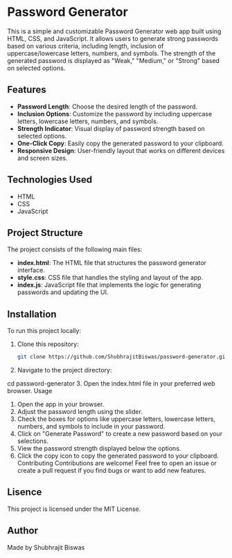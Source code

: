 # Password Generator

This is a simple and customizable Password Generator web app built using HTML, CSS, and JavaScript. It allows users to generate strong passwords based on various criteria, including length, inclusion of uppercase/lowercase letters, numbers, and symbols. The strength of the generated password is displayed as "Weak," "Medium," or "Strong" based on selected options.

## Features

- **Password Length**: Choose the desired length of the password.
- **Inclusion Options**: Customize the password by including uppercase letters, lowercase letters, numbers, and symbols.
- **Strength Indicator**: Visual display of password strength based on selected options.
- **One-Click Copy**: Easily copy the generated password to your clipboard.
- **Responsive Design**: User-friendly layout that works on different devices and screen sizes.

## Technologies Used

- HTML
- CSS
- JavaScript

## Project Structure

The project consists of the following main files:

- **index.html**: The HTML file that structures the password generator interface.
- **style.css**: CSS file that handles the styling and layout of the app.
- **index.js**: JavaScript file that implements the logic for generating passwords and updating the UI.

## Installation

To run this project locally:

1. Clone this repository:
   ```bash
   git clone https://github.com/ShubhrajitBiswas/password-generator.git
2. Navigate to the project directory:

cd password-generator
3. Open the index.html file in your preferred web browser.
Usage
1. Open the app in your browser.
2. Adjust the password length using the slider.
3. Check the boxes for options like uppercase letters, lowercase letters, numbers, and symbols to include in your password.
4. Click on "Generate Password" to create a new password based on your selections.
5. View the password strength displayed below the options.
6. Click the copy icon to copy the generated password to your clipboard.
Contributing
Contributions are welcome! Feel free to open an issue or create a pull request if you find bugs or want to add new features.

## Lisence
This project is licensed under the MIT License.

## Author
Made by Shubhrajit Biswas


